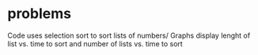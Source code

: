 # problems
Code uses selection sort to sort lists of numbers/
Graphs display lenght of list vs. time to sort and number of lists vs. time to sort
